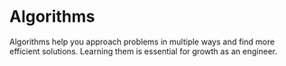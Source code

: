 # Algorithms

Algorithms help you approach problems in multiple ways and find more efficient solutions. Learning them is essential for growth as an engineer.






















